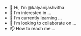- 👋 Hi, I’m @kalyanijashvitha
- 👀 I’m interested in ...
- 🌱 I’m currently learning ...
- 💞️ I’m looking to collaborate on ...
- 📫 How to reach me ...

<!---
kalyanijashvitha/kalyanijashvitha is a ✨ special ✨ repository because its `README.md` (this file) appears on your GitHub profile.
You can click the Preview link to take a look at your changes.
--->
